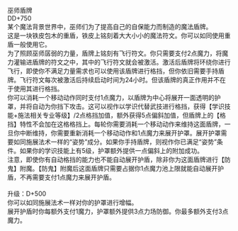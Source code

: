 <title>巫师盾牌</title>
<meta name="GENERATOR" content="WinCHM">
<meta http-equiv="Content-Type" content="text/html; charset=gb2312">
<br>巫师盾牌
<br>DD+750
<br>某个魔法背景世界中，巫师们为了提高自己的自保能力而制造的魔法盾牌。
<br>这是一块铁皮包木的重盾，铁皮上铭刻着大大小小的魔法符文。你可以如同使用重盾一般使用它。
<br>为了照顾巫师孱弱的力量，盾牌上铭刻有飞行符文。你只需要支付2点魔力，将魔力灌输进盾牌的符文之中，其中的飞行符文就会被激活。激活后盾牌将环绕你进行飞行，即使你不满足力量需求也可以使用该盾牌进行格挡，但你依旧需要手持盾牌。飞行符文每次被激活后持续启动时间为24小时。但该盾牌的真正作用并不在于使用其进行格挡。
<br>你可以消耗一个移动动作同时支付1点魔力，以盾牌为中心将展开一面透明的护罩，并将自动为你挡下攻击。这可以视作以学识代替武技进行格挡，获得【学识技能+施法相关专业等级】/2点格挡加值，额外获得5点偏斜加值，但盾牌上的【格挡】特性不会加在这格格挡上。每轮你需要消耗一个移动动作来维持这面盾牌，一旦你中断维持，你需要重新消耗一个移动动作和1点魔力来展开护罩。展开护罩需要如同施展法术一样的“姿势”成分。如果你手持盾牌，则视作你已满足“姿势”条件。如果你的学识技能上有5级，护罩额外提供一点偏斜上的附加成功。
<br>注意，即使你有自动格挡的能力也不能自动展开护盾，除非你为这面盾牌进行【防鬼】附魔。【防鬼】附魔后这面盾牌只需要占据你1点魔力池上限就能自动展开护盾，不再需要支付1点魔力来展开护盾。
<br>
<br>升级：D+500
<br>你可以如同施展法术一样对你的护罩进行增幅。
<br>展开护盾时你每额外支付1魔力，护罩额外提供3点力场防御。你最多额外支付3点魔力。
